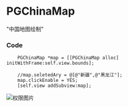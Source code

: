 # PGChinaMap
"中国地图绘制"

### Code

```objc
    PGChinaMap *map = [[PGChinaMap alloc] initWithFrame:self.view.bounds];
    
    //map.seletedAry = @[@"新疆",@"黑龙江"];
    map.clickEnable = YES;
    [self.view addSubview:map];

```


![权限图片](https://ws4.sinaimg.cn/large/006tNbRwly1fwjbkye00wj30o21bcjxa.jpg)

